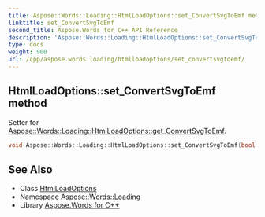 ```yaml
---
title: Aspose::Words::Loading::HtmlLoadOptions::set_ConvertSvgToEmf method
linktitle: set_ConvertSvgToEmf
second_title: Aspose.Words for C++ API Reference
description: 'Aspose::Words::Loading::HtmlLoadOptions::set_ConvertSvgToEmf method. Setter for Aspose::Words::Loading::HtmlLoadOptions::get_ConvertSvgToEmf in C++.'
type: docs
weight: 900
url: /cpp/aspose.words.loading/htmlloadoptions/set_convertsvgtoemf/
---
```

## HtmlLoadOptions::set_ConvertSvgToEmf method


Setter for [Aspose::Words::Loading::HtmlLoadOptions::get_ConvertSvgToEmf](../get_convertsvgtoemf/).

```cpp
void Aspose::Words::Loading::HtmlLoadOptions::set_ConvertSvgToEmf(bool value)
```

## See Also

* Class [HtmlLoadOptions](../)
* Namespace [Aspose::Words::Loading](../../)
* Library [Aspose.Words for C++](../../../)
